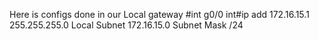 Here is configs done in our Local gateway
#int g0/0
int#ip add 172.16.15.1 255.255.255.0
Local Subnet 172.16.15.0
Subnet Mask /24